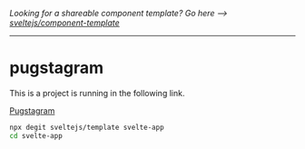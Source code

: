 *Looking for a shareable component template? Go here --> [sveltejs/component-template](https://github.com/sveltejs/component-template)*

---

# pugstagram

This is a project is running in the following link.

[Pugstagram](https://pugstagramplatzi.netlify.app/)


```bash
npx degit sveltejs/template svelte-app
cd svelte-app
```

